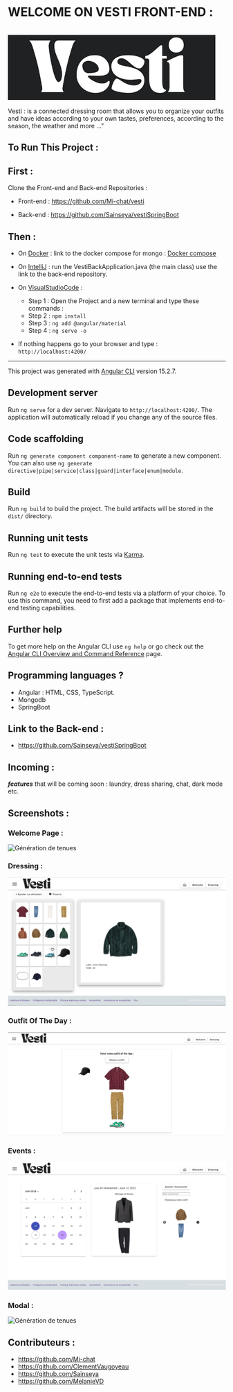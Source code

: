 # WELCOME ON VESTI FRONT-END : 

&nbsp;&nbsp;&nbsp;&nbsp;&nbsp;&nbsp;&nbsp;&nbsp;&nbsp;&nbsp;&nbsp;&nbsp;&nbsp;&nbsp;&nbsp;&nbsp;&nbsp;&nbsp;&nbsp;&nbsp;&nbsp;&nbsp;&nbsp;&nbsp;&nbsp;&nbsp;&nbsp;&nbsp;&nbsp;&nbsp;&nbsp;&nbsp;&nbsp;&nbsp;&nbsp;&nbsp;&nbsp;&nbsp;&nbsp;<img src="https://github.com/Mi-chat/vesti/blob/dev/src/assets/img/logo/logoVestiWhiteLittle.png" width="480" height="150"/>

Vesti : is a connected dressing room that allows you to organize your outfits and have ideas according to your own tastes, preferences, according to the season, the weather and more ..." 

## To Run This Project : 
## First : 
Clone the Front-end and Back-end Repositories : 

+ Front-end : 
https://github.com/Mi-chat/vesti

+ Back-end : 
https://github.com/Sainseya/vestiSpringBoot

## Then : 

+ On [Docker](https://www.docker.com/products/docker-desktop/) : 
  link to the docker compose for mongo : [Docker compose](https://hub.docker.com/_/mongo)
  
+ On [IntelliJ](https://www.jetbrains.com/idea/download/#section=windows) :
  run the VestiBackApplication.java (the main class) use the link to the back-end repository.

+ On [VisualStudioCode](https://code.visualstudio.com/download) :
  + Step 1 : Open the Project and a new terminal and type these commands : 
  + Step 2 : `npm install` 
  + Step 3 : `ng add @angular/material`
  + Step 4 : `ng serve -o`
	
+ If nothing happens go to your browser and type : `http://localhost:4200/`

-----------------------------------------------------------------------------------------------------------------------------------------------------------------------------------------

This project was generated with [Angular CLI](https://github.com/angular/angular-cli) version 15.2.7.

## Development server

Run `ng serve` for a dev server. Navigate to `http://localhost:4200/`. The application will automatically reload if you change any of the source files.

## Code scaffolding

Run `ng generate component component-name` to generate a new component. You can also use `ng generate directive|pipe|service|class|guard|interface|enum|module`.

## Build

Run `ng build` to build the project. The build artifacts will be stored in the `dist/` directory.

## Running unit tests

Run `ng test` to execute the unit tests via [Karma](https://karma-runner.github.io).

## Running end-to-end tests

Run `ng e2e` to execute the end-to-end tests via a platform of your choice. To use this command, you need to first add a package that implements end-to-end testing capabilities.

## Further help

To get more help on the Angular CLI use `ng help` or go check out the [Angular CLI Overview and Command Reference](https://angular.io/cli) page.





## Programming languages ?
+ Angular : HTML, CSS, TypeScript.
+ Mongodb
+ SpringBoot

## Link to the Back-end :
+ https://github.com/Sainseya/vestiSpringBoot

## Incoming :
_**features**_ that will be coming soon : laundry, dress sharing, chat, dark mode etc.



## Screenshots :

### Welcome Page : 
![Génération de tenues]()

### Dressing : 
![Génération de tenues](https://github.com/Mi-chat/vesti/blob/feat-adjust-css/src/assets/img/logo/Capture%20d'ecrans/homepage.png)

### Outfit Of The Day : 
![Génération de tenues](https://github.com/Mi-chat/vesti/blob/feat-adjust-css/src/assets/img/logo/Capture%20d'ecrans/ootdpage.png)

### Events : 
![Génération de tenues](https://github.com/Mi-chat/vesti/blob/feat-adjust-css/src/assets/img/logo/Capture%20d'ecrans/eventpage.png)

### Modal : 
![Génération de tenues]()

## Contributeurs :
+ https://github.com/Mi-chat
+ https://github.com/ClementVaugoyeau
+ https://github.com/Sainseya
+ https://github.com/MelanieVD
